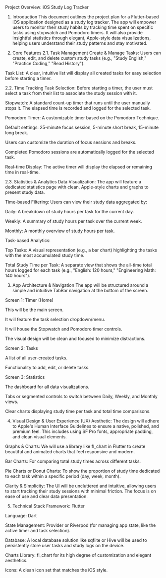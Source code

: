 Project Overview: iOS Study Log Tracker
1. Introduction
This document outlines the project plan for a Flutter-based iOS application designed as a study log tracker. The app will empower users to monitor their study habits by tracking time spent on specific tasks using stopwatch and Pomodoro timers. It will also provide insightful statistics through elegant, Apple-style data visualizations, helping users understand their study patterns and stay motivated.

2. Core Features
2.1. Task Management
Create & Manage Tasks: Users can create, edit, and delete custom study tasks (e.g., "Study English," "Practice Coding," "Read History").

Task List: A clear, intuitive list will display all created tasks for easy selection before starting a timer.

2.2. Time Tracking
Task Selection: Before starting a timer, the user must select a task from their list to associate the study session with it.

Stopwatch: A standard count-up timer that runs until the user manually stops it. The elapsed time is recorded and logged for the selected task.

Pomodoro Timer: A customizable timer based on the Pomodoro Technique.

Default settings: 25-minute focus session, 5-minute short break, 15-minute long break.

Users can customize the duration of focus sessions and breaks.

Completed Pomodoro sessions are automatically logged for the selected task.

Real-time Display: The active timer will display the elapsed or remaining time in real-time.

2.3. Statistics & Analytics
Data Visualization: The app will feature a dedicated statistics page with clean, Apple-style charts and graphs to present study data.

Time-based Filtering: Users can view their study data aggregated by:

Daily: A breakdown of study hours per task for the current day.

Weekly: A summary of study hours per task over the current week.

Monthly: A monthly overview of study hours per task.

Task-based Analytics:

Top Tasks: A visual representation (e.g., a bar chart) highlighting the tasks with the most accumulated study time.

Total Study Time per Task: A separate view that shows the all-time total hours logged for each task (e.g., "English: 120 hours," "Engineering Math: 140 hours").

3. App Architecture & Navigation
The app will be structured around a simple and intuitive TabBar navigation at the bottom of the screen.

Screen 1: Timer (Home)

This will be the main screen.

It will feature the task selection dropdown/menu.

It will house the Stopwatch and Pomodoro timer controls.

The visual design will be clean and focused to minimize distractions.

Screen 2: Tasks

A list of all user-created tasks.

Functionality to add, edit, or delete tasks.

Screen 3: Statistics

The dashboard for all data visualizations.

Tabs or segmented controls to switch between Daily, Weekly, and Monthly views.

Clear charts displaying study time per task and total time comparisons.

4. Visual Design & User Experience (UX)
Aesthetic: The design will adhere to Apple's Human Interface Guidelines to ensure a native, polished, and premium feel. This includes using SF Pro fonts, appropriate padding, and clean visual elements.

Graphs & Charts: We will use a library like fl_chart in Flutter to create beautiful and animated charts that feel responsive and modern.

Bar Charts: For comparing total study times across different tasks.

Pie Charts or Donut Charts: To show the proportion of study time dedicated to each task within a specific period (day, week, month).

Clarity & Simplicity: The UI will be uncluttered and intuitive, allowing users to start tracking their study sessions with minimal friction. The focus is on ease of use and clear data presentation.

5. Technical Stack
Framework: Flutter

Language: Dart

State Management: Provider or Riverpod (for managing app state, like the active timer and task selection).

Database: A local database solution like sqflite or Hive will be used to persistently store user tasks and study logs on the device.

Charts Library: fl_chart for its high degree of customization and elegant aesthetics.

Icons: A clean icon set that matches the iOS style.